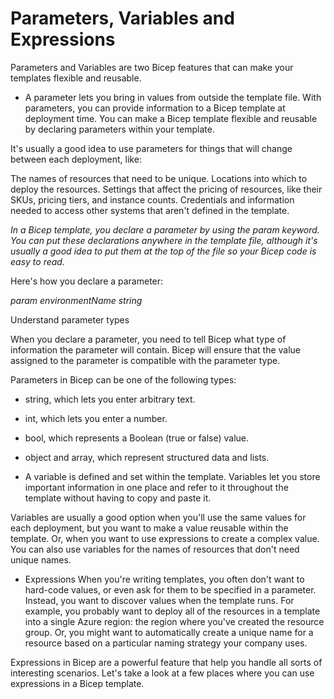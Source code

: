 # Parameters, Variables and Expressions

Parameters and Variables are two Bicep features that can make your templates flexible and reusable. 

- A parameter lets you bring in values from outside the template file. 
With parameters, you can provide information to a Bicep template at deployment time. You can make a Bicep template flexible and reusable by declaring parameters within your template.

It's usually a good idea to use parameters for things that will change between each deployment, like:

The names of resources that need to be unique.
Locations into which to deploy the resources.
Settings that affect the pricing of resources, like their SKUs, pricing tiers, and instance counts.
Credentials and information needed to access other systems that aren't defined in the template.

*In a Bicep template, you declare a parameter by using the param keyword. You can put these declarations anywhere in the template file, although it's usually a good idea to put them at the top of the file so your Bicep code is easy to read.*

Here's how you declare a parameter:

*param environmentName string*

Understand parameter types

When you declare a parameter, you need to tell Bicep what type of information the parameter will contain. Bicep will ensure that the value assigned to the parameter is compatible with the parameter type.

Parameters in Bicep can be one of the following types:

- string, which lets you enter arbitrary text.
- int, which lets you enter a number.
- bool, which represents a Boolean (true or false) value.
- object and array, which represent structured data and lists.


- A variable is defined and set within the template. Variables let you store important information in one place and refer to it throughout the template without having to copy and paste it.

Variables are usually a good option when you'll use the same values for each deployment, but you want to make a value reusable within the template. Or, when you want to use expressions to create a complex value. You can also use variables for the names of resources that don't need unique names.

- Expressions
When you're writing templates, you often don't want to hard-code values, or even ask for them to be specified in a parameter. Instead, you want to discover values when the template runs. For example, you probably want to deploy all of the resources in a template into a single Azure region: the region where you've created the resource group. Or, you might want to automatically create a unique name for a resource based on a particular naming strategy your company uses.

Expressions in Bicep are a powerful feature that help you handle all sorts of interesting scenarios. Let's take a look at a few places where you can use expressions in a Bicep template.